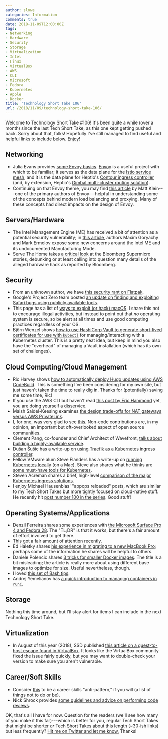 ```yaml
---
author: slowe
categories: Information
comments: true
date: 2018-11-09T12:00:00Z
tags:
- Networking
- Hardware
- Security
- Storage
- Virtualization
- Intel
- Linux
- VirtualBox
- AWS
- CLI
- Microsoft
- Fedora
- Kubernetes
- Apple
- Docker
title: 'Technology Short Take 106'
url: /2018/11/09/technology-short-take-106/
---
```


Welcome to Technology Short Take #106! It's been quite a while (over a month) since the last Tech Short Take, as this one kept getting pushed back. Sorry about that, folks! Hopefully I've still managed to find useful and helpful links to include below. Enjoy!<!--more-->

## Networking

* Julia Evans provides [some Envoy basics][link-26]. [Envoy][link-27] is a useful project with which to be familiar; it serves as the data plane for the [Istio service mesh][link-28], and it is the data plane for Heptio's [Contour ingress controller][link-29] (and, by extension, Heptio's [Gimbal multi-cluster routing solution][link-30]).
* Continuing on that Envoy theme, you may find [this article][link-31] by Matt Klein---one of the primary authors of Envoy---helpful in understanding some of the concepts behind modern load balancing and proxying. Many of these concepts had direct impacts on the design of Envoy.

## Servers/Hardware

* The Intel Management Engine (ME) has received a bit of attention as a potential security vulnerability; in [this article][link-2], authors Maxim Goryachy and Mark Ermolov expose some new concerns around the Intel ME and its undocumented Manufacturing Mode.
* Serve The Home takes [a critical look][link-20] at the Bloomberg Supermicro stories, debunking or at least calling into question many details of the alleged hardware hack as reported by Bloomberg.

## Security

* From an unknown author, we have [this security rant on Flatpak][link-5].
* Google's Project Zero team posted [an update on finding and exploiting Safari bugs using publicly available tools][link-7].
* This page has a list of [ways to exploit (or hack) macOS][link-18]. I share this not to encourage illegal activities, but instead to point out that _no_ operating system is secure, so be alert at all times and use good computing practices regardless of your OS.
* Björn Wenzel shows [how to use HashiCorp Vault to generate short-lived certificates for use with `kubectl`][link-19] for managing/interacting with a Kubernetes cluster. This is a pretty neat idea, but keep in mind you also have the "overhead" of managing a Vault installation (which has its own set of challenges).

## Cloud Computing/Cloud Management

* Ric Harvey shows [how to automatically deploy Hugo updates using AWS CodeBuild][link-1]. This is something I've been considering for my own site, but just haven't taken the time to really dig in. Thanks for (potentially) saving me some time, Ric!
* If you use the AWS CLI but haven't read [this post by Eric Hammond][link-8] yet, you are doing yourself a disservice.
* Maish Saidel-Keesing examines [the design trade-offs for NAT gateways versus AWS PrivateLink][link-9].
* I, for one, was very glad to see [this][link-10]. Non-code contributions are, in my opinion, an important but oft-overlooked aspect of open source communities.
* Clement Pang, co-founder and Chief Architect of Wavefront, [talks about building a highly-available service][link-14].
* Dušan Šušic has a write-up on [using Traefik as a Kubernetes ingress controller][link-15].
* Fellow VMware alum Steve Flanders has a write-up on [running Kubernetes locally][link-17] (on a Mac). Steve also shares what he thinks are [some must-have tools for Kubernetes][link-21].
* Steven Acreman shares a brief, high-level [comparison of the major Kubernetes ingress solutions][link-22].
* I enjoy Michael Hausenblas' "appops reloaded" posts, which are similar to my Tech Short Takes but more tightly focused on cloud-native stuff. He recently hit [post number 100 in the series][link-23]. Good stuff!

## Operating Systems/Applications

* Denzil Ferreira shares some experiences with [the Microsoft Surface Pro 4 and Fedora 28][link-4]. The "TL;DR" is that it works, but there's a fair amount of effort involved to get there.
* [This][link-12] got a fair amount of attention recently.
* Ed Haletky shares [his experience in migrating to a new MacBook Pro][link-13]; perhaps some of the information he shares will be helpful to others.
* Daniele Polencic shares [3 tricks for smaller Docker images][link-16]. The title is a bit misleading; the article is really more about using different base images to optimize for size. Useful nevertheless, though.
* I loved [this set of Bash tips][link-24].
* Andrej Yemelianov has [a quick introduction to managing containers in `runC`][link-25].

## Storage

Nothing this time around, but I'll stay alert for items I can include in the next Technology Short Take.

## Virtualization

* In August of this year (2018), SSD published [this article on a guest-to-host escape found in VirtualBox][link-6]. It looks like the VirtualBox community fixed the issue fairly quickly, but you may want to double-check your version to make sure you aren't vulnerable.

## Career/Soft Skills

* Consider [this][link-3] to be a career skills "anti-pattern," if you will (a list of things not to do or be).
* Nick Shrock provides [some guidelines and advice on performing code reviews][link-11].

OK, that's all I have for now. Question for the readers (we'll see how many of you make it this far)---which is better for you, regular Tech Short Takes that might be shorter _or_ Tech Short Takes about this length (~30-ish links) but less frequently? [Hit me on Twitter and let me know.][link-99] Thanks!

[link-1]: https://digilution.io/posts/ci-cd-pipeline-for-hugo/
[link-2]: http://blog.ptsecurity.com/2018/10/intel-me-manufacturing-mode-macbook.html
[link-3]: https://packetpushers.net/the-most-fragile-engineers-i-know/
[link-4]: https://denzilferreira.github.io/microsoft-surface-pro-4-and-fedora-28/
[link-5]: http://flatkill.org/
[link-6]: https://blogs.securiteam.com/index.php/archives/3736
[link-7]: https://googleprojectzero.blogspot.com/2018/10/365-days-later-finding-and-exploiting.html
[link-8]: https://alestic.com/2013/11/aws-cli-query/
[link-9]: https://technodrone.blogspot.com/2018/10/aws-privatelink-vs-nat-gateway-from.html
[link-10]: https://kubernetes.io/blog/2018/10/04/introducing-the-non-code-contributors-guide/
[link-11]: https://medium.com/@schrockn/on-code-reviews-b1c7c94d868c
[link-12]: https://gist.github.com/a7madgamal/c2ce04dde8520f426005e5ed28da8608
[link-13]: https://www.astroarch.com/2018/10/migration-week-to-an-apple-macbook-pro/
[link-14]: https://medium.com/@clementpang/thoughts-from-the-front-line-operating-at-99-95-uptime-b97d772b5e66
[link-15]: https://medium.com/@dusansusic/traefik-ingress-controller-for-k8s-c1137c9c05c4
[link-16]: https://medium.com/skills-matter/3-simple-tricks-for-smaller-docker-images-cf2760645621
[link-17]: https://sflanders.net/2018/10/24/running-kubernetes-locally/
[link-18]: https://null-byte.wonderhowto.com/how-to/ultimate-guide-hacking-macos-0188749/
[link-19]: https://koudingspawn-blog.firebaseapp.com/combine-vault-with-kubeadm/
[link-20]: https://www.servethehome.com/investigating-implausible-bloomberg-supermicro-stories/
[link-21]: https://sflanders.net/2018/10/26/must-have-kubernetes-tools/
[link-22]: https://kubedex.com/nginx-ingress-vs-kong-vs-traefik-vs-haproxy-vs-voyager-vs-contour-vs-ambassador/
[link-23]: https://tinyletter.com/mhausenblas/letters/appops-reloaded-100-o
[link-24]: https://zwischenzugs.com/2018/10/12/eleven-bash-tips-you-might-want-to-know/
[link-25]: https://blog.selectel.com/managing-containers-runc/
[link-26]: https://jvns.ca/blog/2018/10/27/envoy-basics/
[link-27]: https://www.envoyproxy.io/
[link-28]: https://istio.io/
[link-29]: https://github.com/heptio/contour
[link-30]: https://github.com/heptio/gimbal
[link-31]: https://blog.envoyproxy.io/introduction-to-modern-network-load-balancing-and-proxying-a57f6ff80236
[link-99]: https://twitter.com/scott_lowe
